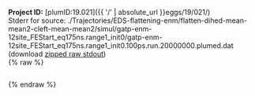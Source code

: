 **Project ID:** [plumID:19.021]({{ '/' | absolute_url }}eggs/19/021/)  
Stderr for source:  ./Trajectories/EDS-flattening-enm/flatten-dihed-mean-mean2-cleft-mean-mean2/simul/gatp-enm-12site_FEStart_eq175ns.range1_init0/gatp-enm-12site_FEStart_eq175ns.range1_init0.100ps.run.20000000.plumed.dat   
(download [zipped raw stdout](gatp-enm-12site_FEStart_eq175ns.range1_init0.100ps.run.20000000.plumed.dat.plumed_master.stdout.txt.zip))  
{% raw %}
<pre>
</pre>
{% endraw %}
